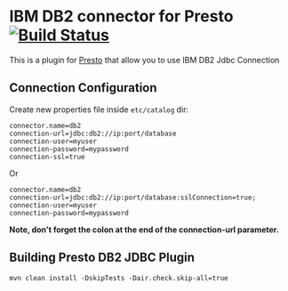 # IBM DB2 connector for Presto [![Build Status](https://travis-ci.org/IBM/presto-db2.svg?branch=master)](https://travis-ci.org/IBM/presto-db2)

This is a plugin for [Presto](https://prestosql.io/) that allow you to use IBM DB2 Jdbc Connection

## Connection Configuration

Create new properties file inside `etc/catalog` dir:

    connector.name=db2
    connection-url=jdbc:db2://ip:port/database
    connection-user=myuser
    connection-password=mypassword
    connection-ssl=true

Or 

    connector.name=db2
    connection-url=jdbc:db2://ip:port/database:sslConnection=true;
    connection-user=myuser
    connection-password=mypassword

**Note, don't forget the colon at the end of the connection-url parameter.**

## Building Presto DB2 JDBC Plugin

    mvn clean install -DskipTests -Dair.check.skip-all=true
